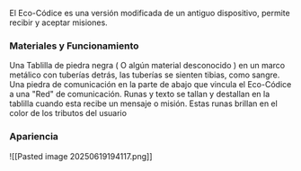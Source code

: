 El Eco-Códice es una versión modificada de un antiguo dispositivo, permite recibir y aceptar misiones.
### Materiales y Funcionamiento
Una Tablilla de piedra negra ( O algún material desconocido ) en un marco metálico con tuberías detrás, las tuberías se sienten tibias, como sangre. 
Una piedra de comunicación en la parte de abajo que vincula el Eco-Códice a una "Red" de comunicación. Runas y texto se tallan y destallan en la tablilla cuando esta recibe un mensaje o misión. Estas runas brillan en el color de los tributos del usuario
### Apariencia
![[Pasted image 20250619194117.png]]